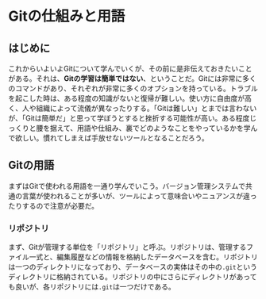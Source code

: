 # Gitの仕組みと用語

## はじめに

これからいよいよGitについて学んでいくが、その前に是非伝えておきたいことがある。それは、**Gitの学習は簡単ではない**、ということだ。Gitには非常に多くのコマンドがあり、それぞれが非常に多くのオプションを持っている。トラブルを起こした時は、ある程度の知識がないと復帰が難しい。使い方に自由度が高く、人や組織によって流儀が異なったりする。「Gitは難しい」とまでは言わないが、「Gitは簡単だ」と思って学ぼうとすると挫折する可能性が高い。ある程度じっくりと腰を据えて、用語や仕組み、裏でどのようなことをやっているかを学んで欲しい。慣れてしまえば手放せないツールとなることだろう。

## Gitの用語

まずはGitで使われる用語を一通り学んでいこう。バージョン管理システムで共通の言葉が使われることが多いが、ツールによって意味合いやニュアンスが違ったりするので注意が必要だ。

### リポジトリ

まず、Gitが管理する単位を「リポジトリ」と呼ぶ。リポジトリは、管理するファイル一式と、編集履歴などの情報を格納したデータベースを含む。リポジトリは一つのディレクトリになっており、データベースの実体はその中の`.git`というディレクトリに格納されている。リポジトリの中にさらにディレクトリがあっても良いが、各リポジトリには`.git`は一つだけである。